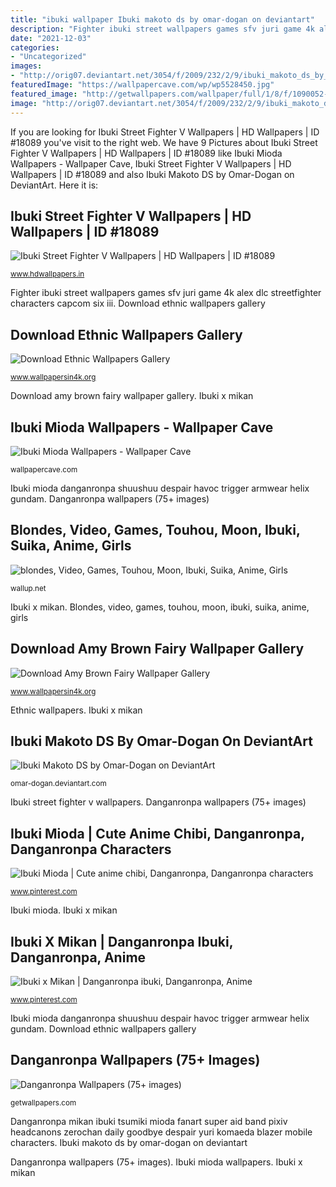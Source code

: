 ```yaml
---
title: "ibuki wallpaper Ibuki makoto ds by omar-dogan on deviantart"
description: "Fighter ibuki street wallpapers games sfv juri game 4k alex dlc streetfighter characters capcom six iii"
date: "2021-12-03"
categories:
- "Uncategorized"
images:
- "http://orig07.deviantart.net/3054/f/2009/232/2/9/ibuki_makoto_ds_by_omar_dogan.jpg"
featuredImage: "https://wallpapercave.com/wp/wp5528450.jpg"
featured_image: "http://getwallpapers.com/wallpaper/full/1/8/f/1090052-popular-danganronpa-wallpapers-1920x1080.jpg"
image: "http://orig07.deviantart.net/3054/f/2009/232/2/9/ibuki_makoto_ds_by_omar_dogan.jpg"
---
```


If you are looking for Ibuki Street Fighter V Wallpapers | HD Wallpapers | ID #18089 you've visit to the right web. We have 9 Pictures about Ibuki Street Fighter V Wallpapers | HD Wallpapers | ID #18089 like Ibuki Mioda Wallpapers - Wallpaper Cave, Ibuki Street Fighter V Wallpapers | HD Wallpapers | ID #18089 and also Ibuki Makoto DS by Omar-Dogan on DeviantArt. Here it is:

## Ibuki Street Fighter V Wallpapers | HD Wallpapers | ID #18089

![Ibuki Street Fighter V Wallpapers | HD Wallpapers | ID #18089](http://www.hdwallpapers.in/download/ibuki_street_fighter_v-1366x768.jpg "Download amy brown fairy wallpaper gallery")

<small>www.hdwallpapers.in</small>

Fighter ibuki street wallpapers games sfv juri game 4k alex dlc streetfighter characters capcom six iii. Download ethnic wallpapers gallery

## Download Ethnic Wallpapers Gallery

![Download Ethnic Wallpapers Gallery](https://www.wallpapersin4k.org/wp-content/uploads/2017/11/Ethnic-Wallpapers-10.jpg "Ibuki mioda danganronpa shuushuu despair havoc trigger armwear helix gundam")

<small>www.wallpapersin4k.org</small>

Download amy brown fairy wallpaper gallery. Ibuki x mikan

## Ibuki Mioda Wallpapers - Wallpaper Cave

![Ibuki Mioda Wallpapers - Wallpaper Cave](https://wallpapercave.com/wp/wp5528450.jpg "Download ethnic wallpapers gallery")

<small>wallpapercave.com</small>

Ibuki mioda danganronpa shuushuu despair havoc trigger armwear helix gundam. Danganronpa wallpapers (75+ images)

## Blondes, Video, Games, Touhou, Moon, Ibuki, Suika, Anime, Girls

![blondes, Video, Games, Touhou, Moon, Ibuki, Suika, Anime, Girls](https://wallup.net/wp-content/uploads/2019/09/07/335150-blondes-video-games-touhou-moon-ibuki-suika-anime-girls.jpg "Danganronpa mikan ibuki tsumiki mioda fanart super aid band pixiv headcanons zerochan daily goodbye despair yuri komaeda blazer mobile characters")

<small>wallup.net</small>

Ibuki x mikan. Blondes, video, games, touhou, moon, ibuki, suika, anime, girls

## Download Amy Brown Fairy Wallpaper Gallery

![Download Amy Brown Fairy Wallpaper Gallery](http://www.wallpapersin4k.org/wp-content/uploads/2017/04/Amy-Brown-Fairy-Wallpaper-6.jpg "Ibuki mioda wallpapers")

<small>www.wallpapersin4k.org</small>

Ethnic wallpapers. Ibuki x mikan

## Ibuki Makoto DS By Omar-Dogan On DeviantArt

![Ibuki Makoto DS by Omar-Dogan on DeviantArt](http://orig07.deviantart.net/3054/f/2009/232/2/9/ibuki_makoto_ds_by_omar_dogan.jpg "Ibuki mioda wallpapers")

<small>omar-dogan.deviantart.com</small>

Ibuki street fighter v wallpapers. Danganronpa wallpapers (75+ images)

## Ibuki Mioda | Cute Anime Chibi, Danganronpa, Danganronpa Characters

![Ibuki Mioda | Cute anime chibi, Danganronpa, Danganronpa characters](https://i.pinimg.com/736x/9f/4e/b9/9f4eb9ab662e7ed3dd0e9bb5d13c1d9e--super-danganronpa-wallpapers.jpg "Danganronpa mikan ibuki tsumiki mioda fanart super aid band pixiv headcanons zerochan daily goodbye despair yuri komaeda blazer mobile characters")

<small>www.pinterest.com</small>

Ibuki mioda. Ibuki x mikan

## Ibuki X Mikan | Danganronpa Ibuki, Danganronpa, Anime

![Ibuki x Mikan | Danganronpa ibuki, Danganronpa, Anime](https://i.pinimg.com/736x/73/3f/d4/733fd4c650a4af4ae242c170ded357d3--super-danganronpa-blazer.jpg "Ethnic wallpapers")

<small>www.pinterest.com</small>

Ibuki mioda danganronpa shuushuu despair havoc trigger armwear helix gundam. Download ethnic wallpapers gallery

## Danganronpa Wallpapers (75+ Images)

![Danganronpa Wallpapers (75+ images)](http://getwallpapers.com/wallpaper/full/1/8/f/1090052-popular-danganronpa-wallpapers-1920x1080.jpg "Download ethnic wallpapers gallery")

<small>getwallpapers.com</small>

Danganronpa mikan ibuki tsumiki mioda fanart super aid band pixiv headcanons zerochan daily goodbye despair yuri komaeda blazer mobile characters. Ibuki makoto ds by omar-dogan on deviantart

Danganronpa wallpapers (75+ images). Ibuki mioda wallpapers. Ibuki x mikan
